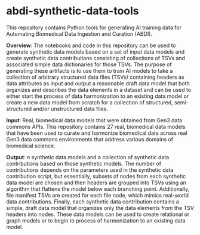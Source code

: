 # abdi-synthetic-data-tools
This repository contains Python tools for generating AI training data for Automating Biomedical Data Ingestion and Curation (ABDI).

**Overview**: The notebooks and code in this repository can be used to generate synthetic data models based on a set of input data models and create synthetic data contributions consisting of collections of TSVs and associated simple data dictionaries for those TSVs. The purpose of generating these artifacts is to use them to train AI models to take a collection of arbitrary structured data files (TSVs) containing headers as data attributes as input and output a reasonable draft data model that both organizes and describes the data elements in a dataset and can be used to either start the process of data harmonization to an existing data model or create a new data model from scratch for a collection of structured, semi-structured and/or unstructured data files.

**Input**: Real, biomedical data models that were obtained from Gen3 data commons APIs. This repository contains 27 real, biomedical data models that have been used to curate and harmonize biomedical data across real Gen3 data commons environments that address various domains of biomedical science.

**Output**: *n* synthetic data models and a collection of synthetic data contributions based on those synthetic models. The number of contributions depends on the parameters used in the synthetic data contribution script, but essentially, subsets of nodes from each synthetic data model are chosen and then headers are grouped into TSVs using an algorithm that flattens the model below each branching point. Additionally, file manifest TSVs are created for each file node, which mimics real-world data contributions. Finally, each synthetic data contribution contains a simple, draft data model that organizes only the data elements from the TSV headers into nodes. These data models can be used to create relational or graph models or to begin to process of harmonization to an existing data model.

